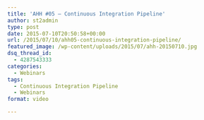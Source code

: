 ```yaml
---
title: 'AHH #05 – Continuous Integration Pipeline'
author: st2admin
type: post
date: 2015-07-10T20:50:58+00:00
url: /2015/07/10/ahh05-continuous-integration-pipeline/
featured_image: /wp-content/uploads/2015/07/ahh-20150710.jpg
dsq_thread_id:
  - 4287543333
categories:
  - Webinars
tags:
  - Continuous Integration Pipeline
  - Webinars
format: video

---
```


